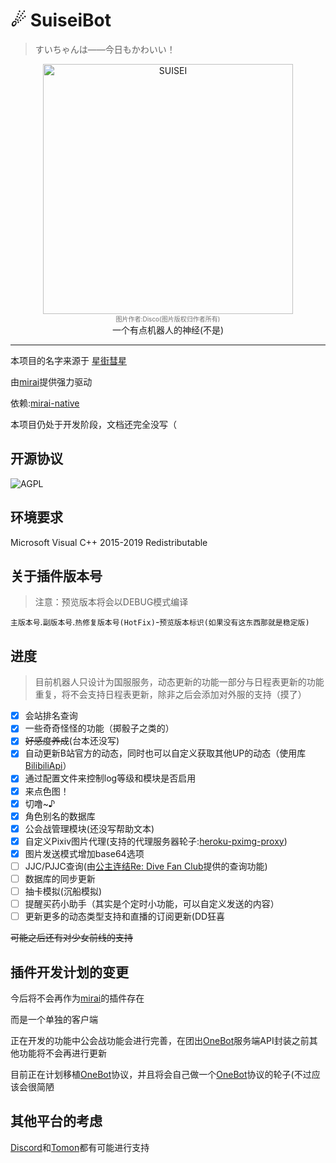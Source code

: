# ☄ SuiseiBot
> すいちゃんは——今日もかわいい！
<div align="center">
   	<img width="400" src="https://i.loli.net/2020/08/28/VqPKcFN6m3oZ5bB.png" alt="SUISEI">
    </br>
    <font size="-6" color="#707070">
        图片作者:Disco(图片版权归作者所有)
	</font></br>
一个有点机器人的神经(不是)</br>
</div>

-----

本项目的名字来源于 [星街彗星](https://space.bilibili.com/9034870)

由[mirai](https://github.com/mamoe/mirai)提供强力驱动

依赖:[mirai-native](https://github.com/iTXTech/mirai-native)

本项目仍处于开发阶段，文档还完全没写（

## 开源协议

![AGPL](https://img.shields.io/github/license/CBGan/SuiseiBot?style=for-the-badge)

## 环境要求

Microsoft Visual C++ 2015-2019 Redistributable

## 关于插件版本号

> 注意：预览版本将会以DEBUG模式编译

`主版本号`.`副版本号`.`热修复版本号(HotFix)`-`预览版本标识(如果没有这东西那就是稳定版)`

## 进度

>  目前机器人只设计为国服服务，动态更新的功能一部分与日程表更新的功能重复，将不会支持日程表更新，除非之后会添加对外服的支持（摸了）

- [x] 会站排名查询
- [x] 一些奇奇怪怪的功能（掷骰子之类的）
- [x] ~~好感度养成~~(台本还没写)
- [x] 自动更新B站官方的动态，同时也可以自定义获取其他UP的动态（使用库[BilibiliApi](https://github.com/CBGan/BilibiliApi)）
- [x] 通过配置文件来控制log等级和模块是否启用
- [x] 来点色图！
- [x] 切噜~♪
- [x] 角色别名的数据库
- [x] 公会战管理模块(还没写帮助文本)
- [x] 自定义Pixiv图片代理(支持的代理服务器轮子:[heroku-pximg-proxy](https://github.com/Tsuk1ko/heroku-pximg-proxy))
- [x] 图片发送模式增加base64选项
- [ ] JJC/PJJC查询(由[公主连结Re: Dive Fan Club](https://pcrdfans.com/)提供的查询功能)
- [ ] 数据库的同步更新
- [ ] 抽卡模拟(沉船模拟)
- [ ] 提醒买药小助手（其实是个定时小功能，可以自定义发送的内容）
- [ ] 更新更多的动态类型支持和直播的订阅更新(DD狂喜

~~可能之后还有对少女前线的支持~~

## 插件开发计划的变更

今后将不会再作为[mirai](https://github.com/mamoe/mirai)的插件存在

而是一个单独的客户端

正在开发的功能中公会战功能会进行完善，在团出[OneBot](https://github.com/howmanybots/onebot)服务端API封装之前其他功能将不会再进行更新

目前正在计划移植[OneBot](https://github.com/howmanybots/onebot)协议，并且将会自己做一个[OneBot](https://github.com/howmanybots/onebot)协议的轮子(不过应该会很简陋

## 其他平台的考虑

[Discord](https://discord.com/)和[Tomon](https://beta.tomon.co/)都有可能进行支持
